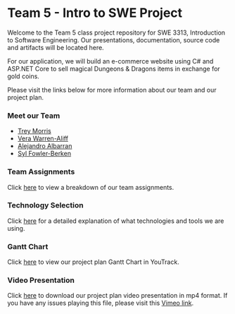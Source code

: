 # Team 5 - Intro to SWE Project

  Welcome to the Team 5 class project repository for SWE 3313, Introduction to Software Engineering.
  Our presentations, documentation, source code and artifacts will be located here.

  For our application, we will build an e-commerce website using C# and ASP.NET Core to sell magical Dungeons & Dragons items in exchange for gold coins.

  Please visit the links below for more information about our team and our project plan. 

### Meet our Team
  - [Trey Morris](project/trey_morris-résumé.md)
  - [Vera Warren-Aliff](project/vera_warren_aliff-résumé.md)
  - [Alejandro Albarran](project/alejandro_albarran-résumé.md)
  - [Syl Fowler-Berken](project/syl_fowler_berken-résumé.md)

### Team Assignments
Click [here](project/team-assignments.md) to view a breakdown of our team assignments.

### Technology Selection
Click [here](project/technology-selection.md) for a detailed explanation of what technologies and tools we are using.

### Gantt Chart
Click [here](https://adkisson-swe-f23.youtrack.cloud/gantt-charts/174-7) to view our project plan Gantt Chart in YouTrack.

### Video Presentation 
Click [here](presentations/1-project-plan-presentation.mp4) to download our project plan video presentation in mp4 format. If you have any issues playing this file, please visit this [Vimeo link](https://vimeo.com/877352593).
